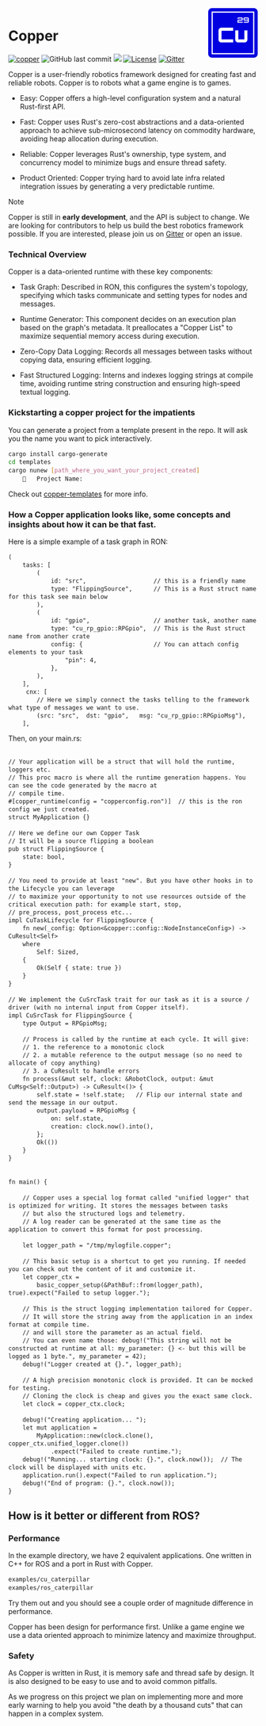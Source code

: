 <img align="right" width="100" src="https://github.com/copper-project/copper-rs/blob/master/doc/static/cu29.png?raw=true" alt="logo"/>

#
# Copper

[![copper](https://github.com/gbin/copper-project/actions/workflows/general.yml/badge.svg)](https://github.com/gbin/copper-project/actions/workflows/general.yml)
![GitHub last commit](https://img.shields.io/github/last-commit/copper-project/copper-rs)
![](https://img.shields.io/badge/Rust-1.80+-orange.svg)
[![License](https://img.shields.io/badge/License-Apache_2.0-blue.svg)](https://opensource.org/licenses/Apache-2.0)
[![Gitter](https://img.shields.io/gitter/room/copper-project/copper-rs)](https://app.gitter.im/#/room/#copper:gitter.im)


Copper is a user-friendly robotics framework designed for creating fast and reliable robots. Copper is to robots what a game engine is to games.

* Easy: Copper offers a high-level configuration system and a natural Rust-first API.

* Fast: Copper uses Rust's zero-cost abstractions and a data-oriented approach to achieve sub-microsecond latency on commodity hardware, avoiding heap allocation during execution.

* Reliable: Copper leverages Rust's ownership, type system, and concurrency model to minimize bugs and ensure thread safety.

* Product Oriented: Copper trying hard to avoid late infra related integration issues by generating a very predictable runtime.

> [!NOTE]
> Copper is still in **early development**, and the API is subject to change. We are looking for contributors to help us build the best robotics framework possible. If you are interested, please join us on [Gitter](https://gitter.im/copper-project/copper-rs) or open an issue.

### Technical Overview

Copper is a data-oriented runtime with these key components:

* Task Graph: Described in RON, this configures the system's topology, specifying which tasks communicate and setting types for nodes and messages.

* Runtime Generator: This component decides on an execution plan based on the graph's metadata. It preallocates a "Copper List" to maximize sequential memory access during execution.

* Zero-Copy Data Logging: Records all messages between tasks without copying data, ensuring efficient logging.

* Fast Structured Logging: Interns and indexes logging strings at compile time, avoiding runtime string construction and ensuring high-speed textual logging.


### Kickstarting a copper project for the impatients

You can generate a project from a template present in the repo.
It will ask you the name you want to pick interactively.

```bash
cargo install cargo-generate
cd templates
cargo nunew [path_where_you_want_your_project_created]
    🤷   Project Name:
```

Check out [copper-templates](templates/README.md) for more info.

### How a Copper application looks like, some concepts and insights about how it can be that fast.

Here is a simple example of a task graph in RON:

```RON
(
    tasks: [
        (
            id: "src",                   // this is a friendly name
            type: "FlippingSource",      // This is a Rust struct name for this task see main below
        ),
        (
            id: "gpio",                  // another task, another name
            type: "cu_rp_gpio::RPGpio",  // This is the Rust struct name from another crate
            config: {                    // You can attach config elements to your task
                "pin": 4,
            },
        ),
    ],
     cnx: [
        // Here we simply connect the tasks telling to the framework what type of messages we want to use. 
        (src: "src",  dst: "gpio",   msg: "cu_rp_gpio::RPGpioMsg"),
    ],    
```

Then, on your main.rs:

```rust,ignore

// Your application will be a struct that will hold the runtime, loggers etc.
// This proc macro is where all the runtime generation happens. You can see the code generated by the macro at
// compile time.
#[copper_runtime(config = "copperconfig.ron")]  // this is the ron config we just created.
struct MyApplication {}

// Here we define our own Copper Task
// It will be a source flipping a boolean
pub struct FlippingSource {
    state: bool,
}

// You need to provide at least "new". But you have other hooks in to the Lifecycle you can leverage 
// to maximize your opportunity to not use resources outside of the critical execution path: for example start, stop, 
// pre_process, post_process etc...
impl CuTaskLifecycle for FlippingSource {
    fn new(_config: Option<&copper::config::NodeInstanceConfig>) -> CuResult<Self>
    where
        Self: Sized,
    {
        Ok(Self { state: true })
    }
}

// We implement the CuSrcTask trait for our task as it is a source / driver (with no internal input from Copper itself).
impl CuSrcTask for FlippingSource {
    type Output = RPGpioMsg;

    // Process is called by the runtime at each cycle. It will give:
    // 1. the reference to a monotonic clock
    // 2. a mutable reference to the output message (so no need to allocate of copy anything)
    // 3. a CuResult to handle errors
    fn process(&mut self, clock: &RobotClock, output: &mut CuMsg<Self::Output>) -> CuResult<()> {
        self.state = !self.state;   // Flip our internal state and send the message in our output.
        output.payload = RPGpioMsg {
            on: self.state,
            creation: clock.now().into(),
        };
        Ok(())
    }
}


fn main() {

    // Copper uses a special log format called "unified logger" that is optimized for writing. It stores the messages between tasks 
    // but also the structured logs and telemetry.
    // A log reader can be generated at the same time as the application to convert this format for post processing.
  
    let logger_path = "/tmp/mylogfile.copper";
    
    // This basic setup is a shortcut to get you running. If needed you can check out the content of it and customize it. 
    let copper_ctx =
        basic_copper_setup(&PathBuf::from(logger_path), true).expect("Failed to setup logger.");
        
    // This is the struct logging implementation tailored for Copper.
    // It will store the string away from the application in an index format at compile time.
    // and will store the parameter as an actual field.
    // You can even name those: debug!("This string will not be constructed at runtime at all: my_parameter: {} <- but this will be logged as 1 byte.", my_parameter = 42);  
    debug!("Logger created at {}.", logger_path); 
    
    // A high precision monotonic clock is provided. It can be mocked for testing. 
    // Cloning the clock is cheap and gives you the exact same clock.
    let clock = copper_ctx.clock;  
    
    debug!("Creating application... ");
    let mut application =
        MyApplication::new(clock.clone(), copper_ctx.unified_logger.clone())
            .expect("Failed to create runtime.");
    debug!("Running... starting clock: {}.", clock.now());  // The clock will be displayed with units etc. 
    application.run().expect("Failed to run application.");
    debug!("End of program: {}.", clock.now());
}

```

## How is it better or different from ROS?

### Performance

In the example directory, we have 2 equivalent applications. One written in C++ for ROS and a port in Rust with Copper.
```bash
examples/cu_caterpillar
examples/ros_caterpillar
```
Try them out and you should see a couple order of magnitude difference in performance.

Copper has been design for performance first. Unlike a game engine we use a data oriented approach to minimize latency and maximize throughput.

### Safety

As Copper is written in Rust, it is memory safe and thread safe by design. It is also designed to be easy to use and to avoid common pitfalls.

As we progress on this project we plan on implementing more and more early warning to help you avoid "the death by a thousand cuts" that can happen in a complex system.
